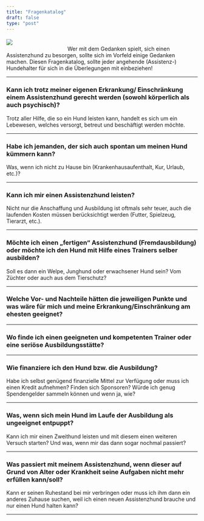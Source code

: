 ```yaml
---
title: "Fragenkatalog"
draft: false
type: "post"
---
```

<img src="/images/fragenkatalog.jpg" style="align:left;max-width:75%;padding: 5px 15px 15px 0;margin-right:25%;"></img>
Wer mit dem Gedanken spielt, sich einen Assistenzhund zu besorgen, sollte sich im Vorfeld einige Gedanken machen. Diesen Fragenkatalog, sollte jeder angehende (Assistenz-) Hundehalter für sich in die Überlegungen mit einbeziehen! 
***
### Kann ich trotz meiner eigenen Erkrankung/ Einschränkung einem Assistenzhund gerecht werden (sowohl körperlich als auch psychisch)?  
Trotz aller Hilfe, die so ein Hund leisten kann, handelt es sich um ein Lebewesen, welches versorgt, betreut und beschäftigt werden möchte. 
***
### Habe ich jemanden, der sich auch spontan um meinen Hund kümmern kann?  
Was, wenn ich nicht zu Hause bin (Krankenhausaufenthalt, Kur, Urlaub, etc.)?   
***
### Kann ich mir einen Assistenzhund leisten?  
Nicht nur die Anschaffung und Ausbildung ist oftmals sehr teuer, auch die laufenden Kosten müssen berücksichtigt werden (Futter, Spielzeug, Tierarzt, etc.).  
***
### Möchte ich einen „fertigen“ Assistenzhund (Fremdausbildung) oder möchte ich den Hund mit Hilfe eines Trainers selber ausbilden?  
Soll es dann ein Welpe, Junghund oder erwachsener Hund sein? Vom Züchter oder auch aus dem Tierschutz? 
***
### Welche Vor- und Nachteile hätten die jeweiligen Punkte und was wäre für mich und meine Erkrankung/Einschränkung am ehesten geeignet?   
***
### Wo finde ich einen geeigneten und kompetenten Trainer oder eine seriöse Ausbildungsstätte?  
***
### Wie finanziere ich den Hund bzw. die Ausbildung?  
Habe ich selbst genügend finanzielle Mittel zur Verfügung oder muss ich einen Kredit aufnehmen? Finden sich Sponsoren? Würde ich genug Spendengelder sammeln können und wenn ja, wie?  
***
### Was, wenn sich mein Hund im Laufe der Ausbildung als ungeeignet entpuppt?  
Kann ich mir einen Zweithund leisten und mit diesem einen weiteren Versuch starten? Und was, wenn mir das dann sogar nochmal passiert? 
***
### Was passiert mit meinem Assistenzhund, wenn dieser auf Grund von Alter oder Krankheit seine Aufgaben nicht mehr erfüllen kann/soll?  
Kann er seinen Ruhestand bei mir verbringen oder muss ich ihm dann ein anderes Zuhause suchen, weil ich einen neuen Assistenzhund brauche und nur einen Hund halten kann?
***
